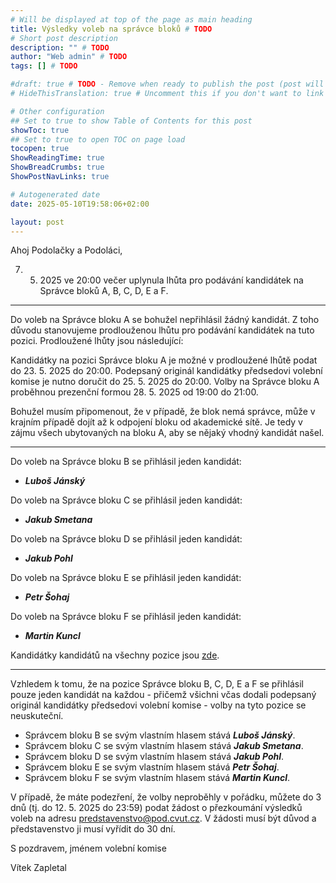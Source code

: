 ```yaml
---
# Will be displayed at top of the page as main heading
title: Výsledky voleb na správce bloků # TODO
# Short post description
description: "" # TODO
author: "Web admin" # TODO
tags: [] # TODO

#draft: true # TODO - Remove when ready to publish the post (post will be hidden with this set to true)
# HideThisTranslation: true # Uncomment this if you don't want to link this translation of page in translations

# Other configuration
## Set to true to show Table of Contents for this post
showToc: true
## Set to true to open TOC on page load
tocopen: true
ShowReadingTime: true
ShowBreadCrumbs: true
ShowPostNavLinks: true

# Autogenerated date
date: 2025-05-10T19:58:06+02:00

layout: post
---
```


Ahoj Podolačky a Podoláci,

7. 5. 2025 ve 20:00 večer uplynula lhůta pro podávání kandidátek na Správce bloků A, B, C, D, E a F. 

---

Do voleb na Správce bloku A se bohužel nepřihlásil žádný kandidát. Z toho důvodu stanovujeme prodlouženou lhůtu pro podávání kandidátek na tuto pozici. Prodloužené lhůty jsou následující:

Kandidátky na pozici Správce bloku A je možné v prodloužené lhůtě podat do 23. 5. 2025 do 20:00.
Podepsaný originál kandidátky předsedovi volební komise je nutno doručit do 25. 5. 2025 do 20:00.
Volby na Správce bloku A proběhnou prezenční formou 28. 5. 2025 od 19:00 do 21:00.

Bohužel musím připomenout, že v případě, že blok nemá správce, může v krajním případě dojít až k odpojení bloku od akademické sítě. Je tedy v zájmu všech ubytovaných na bloku A, aby se nějaký vhodný kandidát našel. 

---

Do voleb na Správce bloku B se přihlásil jeden kandidát:

- ***Luboš Jánský***

Do voleb na Správce bloku C se přihlásil jeden kandidát:

- ***Jakub Smetana***

Do voleb na Správce bloku D se přihlásil jeden kandidát:

- ***Jakub Pohl***

Do voleb na Správce bloku E se přihlásil jeden kandidát:

- ***Petr Šohaj***

Do voleb na Správce bloku F se přihlásil jeden kandidát:

- ***Martin Kuncl***


Kandidátky kandidátů na všechny pozice jsou [zde](https://link.pod.cvut.cz/volby-05-2025).

---

Vzhledem k tomu, že na pozice Správce bloku B, C, D, E a F se přihlásil pouze jeden kandidát na každou - přičemž všichni včas dodali podepsaný originál kandidátky předsedovi volební komise - volby na tyto pozice se neuskuteční.

- Správcem bloku B se svým vlastním hlasem stává ***Luboš Jánský***.
- Správcem bloku C se svým vlastním hlasem stává ***Jakub Smetana***.
- Správcem bloku D se svým vlastním hlasem stává ***Jakub Pohl***.
- Správcem bloku E se svým vlastním hlasem stává ***Petr Šohaj***.
- Správcem bloku F se svým vlastním hlasem stává ***Martin Kuncl***.

V případě, že máte podezření, že volby neproběhly v pořádku, můžete do 3 dnů (tj. do 12. 5. 2025 do 23:59) podat žádost o přezkoumání výsledků voleb na adresu predstavenstvo@pod.cvut.cz. V žádosti musí být důvod a představenstvo ji musí vyřídit do 30 dní.

S pozdravem, jménem volební komise

Vítek Zapletal

<!-- Write page contents here -->
<!-- Use Markdown syntax: https://www.markdownguide.org/basic-syntax -->

